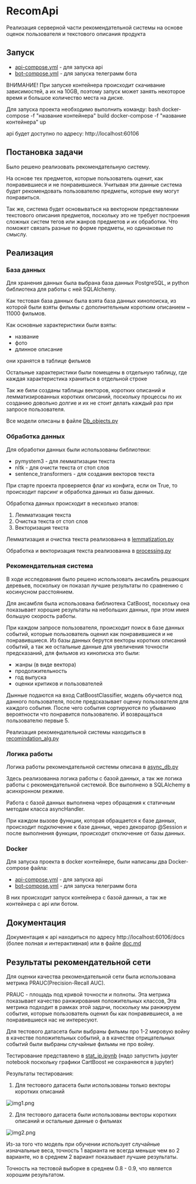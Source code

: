 # RecomApi
Реализация серверной части рекомендательной системы на основе оценок пользователя и текстового описания продукта

## Запуск

- [api-compose.yml](api-compose.yml) - для запуска api
- [bot-compose.yml](bot-compose.yml) - для запуска телеграмм бота

ВНИМАНИЕ! При запуске контейнера происходит скачивание зависимостей, а их на 10GB,
поэтому запуск может занять некоторое время и большое количество места на диске.

Для запуска проекта необходимо выполнить команду:
bash
docker-compose -f "название контейнера" build
docker-compose -f "название контейнера" up


api будет доступно по адресу: http://localhost:60106

## Постановка задачи

Было решено реализовать рекомендательную систему.

На основе тех предметов, которые пользователь оценит, как понравившиеся и не понравившиеся.
Учитывая эти данные система будет рекомендовать пользователю предметы, которые ему могут понравиться.

Так же, система будет основываться на векторном представлении текстового описания предметов, поскольку это не требует
построения сложных систем тегов или жанров предметов и их обработки.
Что поможет связать разные по форме предметы, но одинаковые по смыслу.

## Реализация

### База данных

Для хранения данных была выбрана база данных PostgreSQL, и python библиотека для работы с ней SQLAlchemy.

Как тестовая база данных была взята база данных кинопоиска, из которой были взяты фильмы с дополнительным коротким
описанием ~ 11000 фильмов.

Как основные характеристики были взяты:
- название
- фото
- длинное описание

они хранятся в таблице фильмов

Остальные характеристики были помещены в отдельную таблицу, где каждая характеристика храниться в отдельной строке

Так же били созданы таблицы векторов, коротких описаний и лемматизированных коротких описаний, поскольку процессы
по их созданию довольно долгие и их не стоит делать каждый раз при запросе пользователя.

Все модели описаны в файле [Db_objects.py](database%2FDb_objects.py)

### Обработка данных

Для обработки данных были использованы библиотеки:
- pymystem3 - для лемматизации текста
- nltk - для очисти текста от стоп слов
- sentence_transformers - для создания векторов текста

При старте проекта проверяется флаг из конфига, если он True, то происходит парсинг и обработка данных из базы данных.

Обработка данных происходит в несколько этапов:
1. Лемматизация текста
2. Очистка текста от стоп слов
3. Векторизация текста

Лемматизация и очистка текста реализованна в [lemmatization.py](database%2FNLP%2Flemmatization.py)

Обработка и векторизация текста реализованна в [processing.py](database%2FNLP%2Fprocessing.py)

### Рекомендательная система

В ходе исследования было решено использовать ансамбль решающих деревьев, поскольку он показал лучшие результаты
по сравнению с косинусном расстоянием.

Для ансамбля была использована библиотека CatBoost, поскольку она показывает хорошие результаты на небольших данных,
при этом имея большую скорость работы.

При каждом запросе пользователя, происходит поиск в базе данных событий, которые пользователь оценил как понравившиеся
и не понравившиеся.
Из базы данных берутся векторы коротких описаний событий, а так же остальные данные для увеличения точности
предсказаний, для фильмов из кинописка это были:
- жанры (в виде вектора)
- продолжительность
- год выпуска
- оценки критиков и пользователей

Дынные подаются на вход CatBoostClassifier, модель обучается под данного пользователя, после предсказывает оценку
пользователя для каждого события.
После чего события сортируются по убыванию вероятности что понравится пользователю.
И возвращаться пользователю первые 5.

Реализация рекомендательной системы находиться в [recomindation_alg.py](database%2Frecomindation_alg.py)

### Логика работы

Логика работы рекомендательной системы описана в [async_db.py](database%2Fasync_db.py)

Здесь реализованна логика работы с базой данных, а так же логика работы с рекомендательной системой.
Все выполнено в SQLAlchemy в асинхронном режиме.

Работа с базой данных выполнена через обращения к статичным методам класса asyncHandler.

При каждом вызове функции, которая обращается к базе данных, происходит подключение к базе данных, через декоратор
@Session и после выполнения функции, происходит отключение от базы данных.

### Docker

Для запуска проекта в docker контейнере, были написаны два Docker-compose файла:
- [api-compose.yml](api-compose.yml) - для запуска api
- [bot-compose.yml](bot-compose.yml) - для запуска телеграмм бота

В них происходит запуск контейнера с базой данных, а так же контейнера с api или ботом.

## Документация

Документация к api находиться по адресу http://localhost:60106/docs (более полная и интерактивная) или
в файле [doc.md](api%2Fdoc.md)

## Результаты рекомендательной сети

Для оценки качества рекомендательной сети была использована метрика PRAUC(Precision-Recall AUC).

PRAUC - площадь под кривой точности и полноты. Эта метрика показывает качество ранжирования положительных классов,
Эта метрика подходит в рамках этой задачи, поскольку мы ранжируем события, которые пользователь оценил бы как
понравившиеся, а не понравившиеся нас не интересуют.

Для тестового датасета были выбраны фильмы про 1-2 мировую войну в качестве положительных событий, а в качестве
отрицательных событий были выбраны случайные фильмы не про войну.

Тестирование представлено в [stat_jp.ipynb](statistic%2Fstat_jp.ipynb) (надо запустить jupyter notebook
поскольку графики CartBoost не сохраняются в jupyter)

Результаты тестирования:

1. Для тестового датасета были использованы только векторы коротких описаний

![img1.png](statistic%2Fimg1.png)

2. Для тестового датасета были использованы векторы коротких описаний и остальные данные о фильмах

![img2.png](statistic%2Fimg2.png)

Из-за того что модель при обучении использует случайные изначальные веса, точность 1 варианта не всегда меньше чем
во 2 варианте, но в среднем 2 вариант показывает лучшие результаты.

Точность на тестовой выборке в среднем 0.8 - 0.9, что является хорошим результатом.
